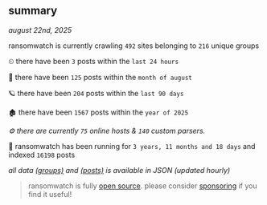 
## summary
_august 22nd, 2025_

ransomwatch is currently crawling `492` sites belonging to `216` unique groups

⏲ there have been `3` posts within the `last 24 hours`

🦈 there have been `125` posts within the `month of august`

🪐 there have been `204` posts within the `last 90 days`

🏚 there have been `1567` posts within the `year of 2025`

_⚙️ there are currently `75` online hosts & `140` custom parsers._

🦕 ransomwatch has been running for `3 years, 11 months and 18 days` and indexed `16198` posts

_all data  [(groups)](http://ransomwhat.telemetry.ltd/groups) and [(posts)](http://ransomwhat.telemetry.ltd/posts) is available in JSON (updated hourly)_

> ransomwatch is fully [open source](https://github.com/joshhighet/ransomwatch#ransomwatch--). please consider [sponsoring](https://github.com/sponsors/joshhighet) if you find it useful!
